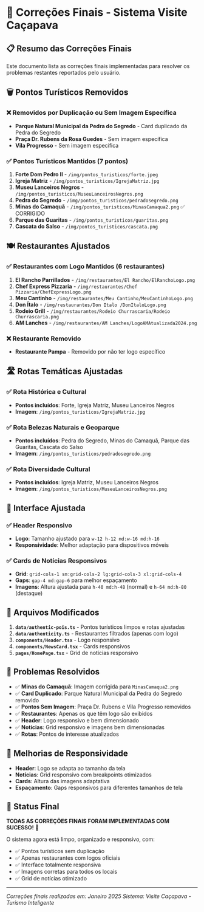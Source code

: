 # 🔧 Correções Finais - Sistema Visite Caçapava

## 📋 Resumo das Correções Finais

Este documento lista as correções finais implementadas para resolver os problemas restantes reportados pelo usuário.

## 🗑️ Pontos Turísticos Removidos

### ❌ Removidos por Duplicação ou Sem Imagem Específica
- **Parque Natural Municipal da Pedra do Segredo** - Card duplicado da Pedra do Segredo
- **Praça Dr. Rubens da Rosa Guedes** - Sem imagem específica
- **Vila Progresso** - Sem imagem específica

### ✅ Pontos Turísticos Mantidos (7 pontos)
1. **Forte Dom Pedro II** - `/img/pontos_turisticos/forte.jpeg`
2. **Igreja Matriz** - `/img/pontos_turisticos/IgrejaMatriz.jpg`
3. **Museu Lanceiros Negros** - `/img/pontos_turisticos/MuseuLanceirosNegros.png`
4. **Pedra do Segredo** - `/img/pontos_turisticos/pedradosegredo.png`
5. **Minas do Camaquã** - `/img/pontos_turisticos/MinasCamaqua2.png` ✅ CORRIGIDO
6. **Parque das Guaritas** - `/img/pontos_turisticos/guaritas.png`
7. **Cascata do Salso** - `/img/pontos_turisticos/cascata.png`

## 🍽️ Restaurantes Ajustados

### ✅ Restaurantes com Logo Mantidos (6 restaurantes)
1. **El Rancho Parrillados** - `/img/restaurantes/El Rancho/ElRanchoLogo.png`
2. **Chef Express Pizzaria** - `/img/restaurantes/Chef Pizzaria/ChefExpressLogo.png`
3. **Meu Cantinho** - `/img/restaurantes/Meu Cantinho/MeuCantinhoLogo.png`
4. **Don Ítalo** - `/img/restaurantes/Don Italo /DonItaloLogo.png`
5. **Rodeio Grill** - `/img/restaurantes/Rodeio Churrascaria/Rodeio Churrascaria.png`
6. **AM Lanches** - `/img/restaurantes/AM Lanches/LogoAMAtualizada2024.png`

### ❌ Restaurante Removido
- **Restaurante Pampa** - Removido por não ter logo específico

## 🛣️ Rotas Temáticas Ajustadas

### ✅ Rota Histórica e Cultural
- **Pontos incluídos**: Forte, Igreja Matriz, Museu Lanceiros Negros
- **Imagem**: `/img/pontos_turisticos/IgrejaMatriz.jpg`

### ✅ Rota Belezas Naturais e Geoparque
- **Pontos incluídos**: Pedra do Segredo, Minas do Camaquã, Parque das Guaritas, Cascata do Salso
- **Imagem**: `/img/pontos_turisticos/pedradosegredo.png`

### ✅ Rota Diversidade Cultural
- **Pontos incluídos**: Igreja Matriz, Museu Lanceiros Negros
- **Imagem**: `/img/pontos_turisticos/MuseuLanceirosNegros.png`

## 🎨 Interface Ajustada

### ✅ Header Responsivo
- **Logo**: Tamanho ajustado para `w-12 h-12 md:w-16 md:h-16`
- **Responsividade**: Melhor adaptação para dispositivos móveis

### ✅ Cards de Notícias Responsivos
- **Grid**: `grid-cols-1 sm:grid-cols-2 lg:grid-cols-3 xl:grid-cols-4`
- **Gaps**: `gap-4 md:gap-6` para melhor espaçamento
- **Imagens**: Altura ajustada para `h-40 md:h-48` (normal) e `h-64 md:h-80` (destaque)

## 🔧 Arquivos Modificados

1. **`data/authentic-pois.ts`** - Pontos turísticos limpos e rotas ajustadas
2. **`data/authenticity.ts`** - Restaurantes filtrados (apenas com logo)
3. **`components/Header.tsx`** - Logo responsivo
4. **`components/NewsCard.tsx`** - Cards responsivos
5. **`pages/HomePage.tsx`** - Grid de notícias responsivo

## 🎯 Problemas Resolvidos

- ✅ **Minas do Camaquã**: Imagem corrigida para `MinasCamaqua2.png`
- ✅ **Card Duplicado**: Parque Natural Municipal da Pedra do Segredo removido
- ✅ **Pontos Sem Imagem**: Praça Dr. Rubens e Vila Progresso removidos
- ✅ **Restaurantes**: Apenas os que têm logo são exibidos
- ✅ **Header**: Logo responsivo e bem dimensionado
- ✅ **Notícias**: Grid responsivo e imagens bem dimensionadas
- ✅ **Rotas**: Pontos de interesse atualizados

## 📱 Melhorias de Responsividade

- **Header**: Logo se adapta ao tamanho da tela
- **Notícias**: Grid responsivo com breakpoints otimizados
- **Cards**: Altura das imagens adaptativa
- **Espaçamento**: Gaps responsivos para diferentes tamanhos de tela

## 🚀 Status Final

**TODAS AS CORREÇÕES FINAIS FORAM IMPLEMENTADAS COM SUCESSO!** 🎉

O sistema agora está limpo, organizado e responsivo, com:
- ✅ Pontos turísticos sem duplicação
- ✅ Apenas restaurantes com logos oficiais
- ✅ Interface totalmente responsiva
- ✅ Imagens corretas para todos os locais
- ✅ Grid de notícias otimizado

---
*Correções finais realizadas em: Janeiro 2025*
*Sistema: Visite Caçapava - Turismo Inteligente*
